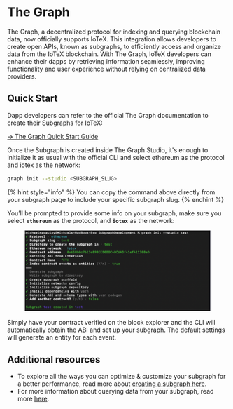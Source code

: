 # The Graph

The Graph, a decentralized protocol for indexing and querying blockchain data, now officially supports IoTeX. This integration allows developers to create open APIs, known as subgraphs, to efficiently access and organize data from the IoTeX blockchain. With The Graph, IoTeX developers can enhance their dapps by retrieving information seamlessly, improving functionality and user experience without relying on centralized data providers.

## Quick Start

Dapp developers can refer to the official The Graph documentation to create their Subgraphs for IoTeX:

[→ The Graph Quick Start Guide](https://thegraph.com/docs/en/quick-start/)&#x20;

Once the Subgraph is created inside The Graph Studio, it's enough to initialize it as usual with the official CLI and select ethereum as the protocol and iotex as the network:

```sh
graph init --studio <SUBGRAPH_SLUG>
```

{% hint style="info" %}
You can copy the command above directly from your subgraph page to include your specific subgraph slug.
{% endhint %}

You’ll be prompted to provide some info on your subgraph, make sure you select **`ethereum`** as the protocol, and **`iotex`** as the network:

<figure><img src="../../../.gitbook/assets/image (7).png" alt=""><figcaption></figcaption></figure>

Simply have your contract verified on the block explorer and the CLI will automatically obtain the ABI and set up your subgraph. The default settings will generate an entity for each event.

## Additional resources

* To explore all the ways you can optimize & customize your subgraph for a better performance, read more about [creating a subgraph here](https://thegraph.com/docs/en/developing/creating-a-subgraph/).
* For more information about querying data from your subgraph, read more [here](https://thegraph.com/docs/en/querying/querying-the-graph/).
